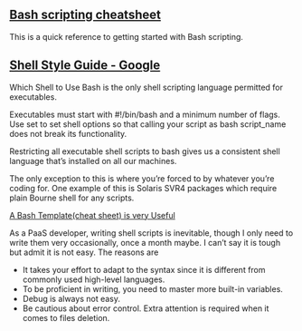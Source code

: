## [Bash scripting cheatsheet](https://devhints.io/bash)

This is a quick reference to getting started with Bash scripting.

## [Shell Style Guide - Google](https://google.github.io/styleguide/shellguide.html)
Which Shell to Use
Bash is the only shell scripting language permitted for executables.

Executables must start with #!/bin/bash and a minimum number of flags. Use set to set shell options so that calling your script as bash script_name does not break its functionality.

Restricting all executable shell scripts to bash gives us a consistent shell language that’s installed on all our machines.

The only exception to this is where you’re forced to by whatever you’re coding for. One example of this is Solaris SVR4 packages which require plain Bourne shell for any scripts.<br>

[A Bash Template(cheat sheet) is very Useful](https://medium.com/codex/a-bash-template-cheat-sheet-is-very-useful-f8207b442e78)

As a PaaS developer, writing shell scripts is inevitable, though I only need to write them very occasionally, once a month maybe. I can’t say it is tough but admit it is not easy. The reasons are
- It takes your effort to adapt to the syntax since it is different from commonly used high-level languages.
- To be proficient in writing, you need to master more built-in variables.
- Debug is always not easy.
- Be cautious about error control. Extra attention is required when it comes to files deletion.

